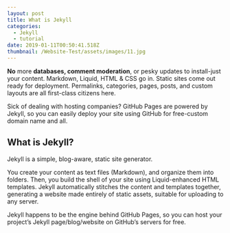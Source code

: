 ```yaml
---
layout: post
title: What is Jekyll
categories:
  - Jekyll
  - tutorial
date: 2019-01-11T00:50:41.518Z
thumbnail: /Website-Test/assets/images/11.jpg
---
```

**No** more **databases, comment moderation**, or pesky updates to install-just your content. Markdown, Liquid, HTML & CSS go in. Static sites come out ready for deployment. Permalinks, categories, pages, posts, and custom layouts are all first-class citizens here.

Sick of dealing with hosting companies? GitHub Pages are powered by Jekyll, so you can easily deploy your site using GitHub for free-custom domain name and all.

## What is Jekyll?

Jekyll is a simple, blog-aware, static site generator.

You create your content as text files (Markdown), and organize them into folders. Then, you build the shell of your site using Liquid-enhanced HTML templates. Jekyll automatically stitches the content and templates together, generating a website made entirely of static assets, suitable for uploading to any server.

Jekyll happens to be the engine behind GitHub Pages, so you can host your project’s Jekyll page/blog/website on GitHub’s servers for free.
